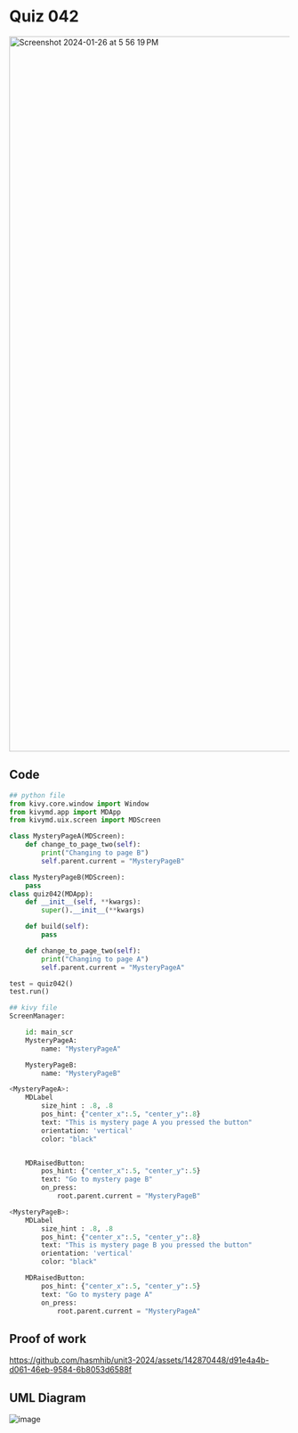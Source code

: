 # Quiz 042
<img width="1284" alt="Screenshot 2024-01-26 at 5 56 19 PM" src="https://github.com/hasmhib/unit3-2024/assets/142870448/b8efaae0-fbcf-424d-b4f6-7ef962a861a6">

## Code

```py
## python file
from kivy.core.window import Window
from kivymd.app import MDApp
from kivymd.uix.screen import MDScreen

class MysteryPageA(MDScreen):
    def change_to_page_two(self):
        print("Changing to page B")
        self.parent.current = "MysteryPageB"

class MysteryPageB(MDScreen):
    pass
class quiz042(MDApp):
    def __init__(self, **kwargs):
        super().__init__(**kwargs)

    def build(self):
        pass

    def change_to_page_two(self):
        print("Changing to page A")
        self.parent.current = "MysteryPageA"

test = quiz042()
test.run()

## kivy file
ScreenManager:

    id: main_scr
    MysteryPageA:
        name: "MysteryPageA"

    MysteryPageB:
        name: "MysteryPageB"

<MysteryPageA>:
    MDLabel
        size_hint : .8, .8
        pos_hint: {"center_x":.5, "center_y":.8}
        text: "This is mystery page A you pressed the button"
        orientation: 'vertical'
        color: "black"


    MDRaisedButton:
        pos_hint: {"center_x":.5, "center_y":.5}
        text: "Go to mystery page B"
        on_press:
            root.parent.current = "MysteryPageB"

<MysteryPageB>:
    MDLabel
        size_hint : .8, .8
        pos_hint: {"center_x":.5, "center_y":.8}
        text: "This is mystery page B you pressed the button"
        orientation: 'vertical'
        color: "black"

    MDRaisedButton:
        pos_hint: {"center_x":.5, "center_y":.5}
        text: "Go to mystery page A"
        on_press:
            root.parent.current = "MysteryPageA"
```

## Proof of work
https://github.com/hasmhib/unit3-2024/assets/142870448/d91e4a4b-d061-46eb-9584-6b8053d6588f


## UML Diagram
![image](https://github.com/hasmhib/unit3-2024/assets/142870448/f410b984-ae9e-4cd9-8ba9-3fe99aeb8555)

